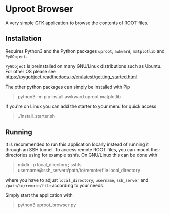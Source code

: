 # Uproot Browser
A very simple GTK application to browse the contents of ROOT files.

## Installation
Requires Python3 and the Python packages `uproot`, `awkward`, `matplotlib` and `PyGObject`.

`PyGObject` is preinstalled on many GNU/Linux distributions such as Ubuntu. For other OS please see https://pygobject.readthedocs.io/en/latest/getting_started.html

The other python packages can simply be installed with Pip

> python3 -m pip install awkward uproot matplotlib

If you're on Linux you can add the starter to your menu for quick access

> ./install_starter.sh


## Running

It is recommended to run this application locally instead of running it through an SSH tunnel. To access remote ROOT files, you can mount their directories using for example sshfs. On GNU/Linux this can be done with

>mkdir -p local_directory; sshfs username@ssh_server:/path/to/remote/file local_directory

where you have to adjust `local_directory`, `username`, `ssh_server` and `/path/to/remote/file` according to your needs.

Simply start the application with

> python3 uproot_browser.py

